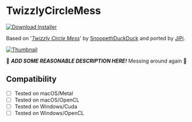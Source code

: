 # TwizzlyCircleMess
[![Download Installer](https://img.shields.io/static/v1?label=Download&message=TwizzlyCircleMess-Installer.lua&color=blue)](TwizzlyCircleMess-Installer.lua "Installer")

Based on '_[Twizzly Circle Mess](https://www.shadertoy.com/view/sltGRj)_' by [SnoopethDuckDuck](https://www.shadertoy.com/user/SnoopethDuckDuck) and ported by [JiPi](../../Site/Profiles/JiPi.md).

[![Thumbnail](TwizzlyCircleMess_320x180.png)](https://www.shadertoy.com/view/sltGRj "View on Shadertoy.com")

:construction: ***ADD SOME REASONABLE DESCRIPTION HERE!*** Messing around again :construction:

## Compatibility
- [ ] Tested on macOS/Metal
- [ ] Tested on macOS/OpenCL
- [ ] Tested on Windows/Cuda
- [ ] Tested on Windows/OpenCL
